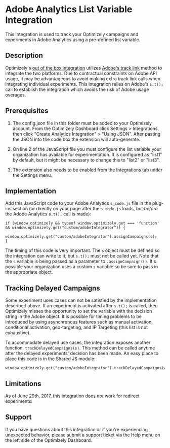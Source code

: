 # Adobe Analytics List Variable Integration

This integration is used to track your Optimizely campaigns and experiments in Adobe Analytics using a pre-defined list variable.

## Description

Optimizely's [out of the box integration](https://help.optimizely.com/Integrate_Other_Platforms/Integrate_Optimizely_X_with_Adobe_Analytics) utilizes [Adobe's track link](https://blogs.adobe.com/digitalmarketing/analytics/custom-link-tracking-capturing-user-actions/) method to integrate the two platforms. Due to contractual constraints on Adobe API usage, it may be advantageous to avoid making extra track link calls when integrating individual experiments. This integration relies on Adobe's `s.t();` call to establish the integration which avoids the risk of Adobe usage overages.

## Prerequisites

1. The config.json file in this folder must be added to your Optimizely account. From the Optimizely Dashboard click Settings > Integrations, then click "Create Analytics Integration" > "Using JSON". After pasting the JSON into the code box the extension will auto-generate.

2. On line 2 of the JavaScript file you must configure the list variable your organization has available for experimentation. It is configured as "list1" by default, but it might be necessary to change this to "list2" or "list3".

3. The extension also needs to be enabled from the Integrations tab under the Settings menu.

## Implementation

Add this JavaScript code to your Adobe Analytics `s_code.js` file in the plug-ins section (or directly on your page after the `s_code.js` loads, but *before* the Adobe Analytics `s.t();` call is made):

```
if (window.optimizely && typeof window.optimizely.get === 'function' && window.optimizely.get("custom/adobeIntegrator")) {
    window.optimizely.get("custom/adobeIntegrator").assignCampaigns(s);
}
```

The timing of this code is very important. The `s` object must be defined so the integration can write to it, but `s.t();` must not be called yet. Note that the `s` variable is being passed as a parameter to `.assignCampaigns()`. It's possible your organization uses a custom `s` variable so be sure to pass in the appropriate object.

## Tracking Delayed Campaigns

Some experiment uses cases can not be satisfied by the implementation described above. If an experiment is activated after `s.t();` is called, then Optimizely misses the opportunity to set the variable with the decision string in the Adobe object. It is possible for timing problems to be introduced by using asynchronous features such as manual activation, conditional activation, geo-targeting, and IP Targeting (this list is not exhaustive).

To accommodate delayed use cases, the integration exposes another function, `trackDelayedCampaigns(s)`. This method can be called anytime after the delayed experiments' decision has been made. An easy place to place this code is in the Shared JS module:

```
window.optimizely.get("custom/adobeIntegrator").trackDelayedCampaigns(window.s);
```

## Limitations

As of June 29th, 2017, this integration does *not* work for redirect experiments.

## Support

If you have questions about this integration or if you're experiencing unexpected behavior, please submit a support ticket via the Help menu on the left side of the Optimizely Dashboard.